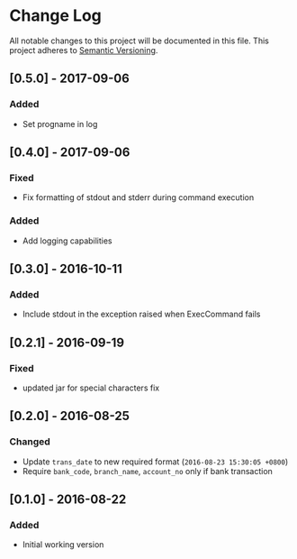 # Change Log
All notable changes to this project will be documented in this file.
This project adheres to [Semantic Versioning](http://semver.org/).

## [0.5.0] - 2017-09-06
### Added
- Set progname in log

## [0.4.0] - 2017-09-06
### Fixed
- Fix formatting of stdout and stderr during command execution

### Added
- Add logging capabilities

## [0.3.0] - 2016-10-11
### Added
- Include stdout in the exception raised when ExecCommand fails

## [0.2.1] - 2016-09-19
### Fixed
- updated jar for special characters fix

## [0.2.0] - 2016-08-25
### Changed
- Update `trans_date` to new required format (`2016-08-23 15:30:05 +0800`)
- Require `bank_code`, `branch_name`, `account_no` only if bank transaction

## [0.1.0] - 2016-08-22
### Added
- Initial working version

